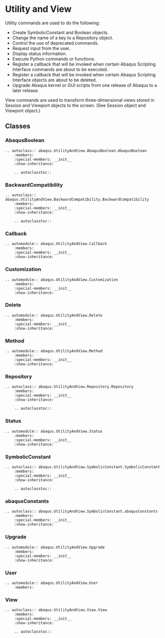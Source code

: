 # Utility and View

Utility commands are used to do the following:

- Create SymbolicConstant and Boolean objects.
- Change the name of a key to a Repository object.
- Control the use of deprecated commands.
- Request input from the user.
- Display status information.
- Execute Python commands or functions.
- Register a callback that will be invoked when certain Abaqus Scripting Interface commands are about to be executed.
- Register a callback that will be invoked when certain Abaqus Scripting Interface objects are about to be deleted.
- Upgrade Abaqus kernel or GUI scripts from one release of Abaqus to a later release.

View commands are used to transform three-dimensional views stored in Session and Viewport objects to the screen. (See Session object and Viewport object.)

## Classes

### AbaqusBoolean

```{eval-rst}
.. autoclass:: abaqus.UtilityAndView.AbaqusBoolean.AbaqusBoolean
    :members:
    :special-members: __init__
    :show-inheritance:

    .. autoclasstoc::
```

### BackwardCompatibility

```{eval-rst}
.. autoclass:: abaqus.UtilityAndView.BackwardCompatibility.BackwardCompatibility
    :members:
    :special-members: __init__
    :show-inheritance:

    .. autoclasstoc::
```

### Callback

```{eval-rst}
.. automodule:: abaqus.UtilityAndView.Callback
    :members:
    :special-members: __init__
    :show-inheritance:
```

### Customization

```{eval-rst}
.. automodule:: abaqus.UtilityAndView.Customization
    :members:
    :special-members: __init__
    :show-inheritance:
```

### Delete

```{eval-rst}
.. automodule:: abaqus.UtilityAndView.Delete
    :members:
    :special-members: __init__
    :show-inheritance:
```

### Method

```{eval-rst}
.. automodule:: abaqus.UtilityAndView.Method
    :members:
    :special-members: __init__
    :show-inheritance:
```

### Repository

```{eval-rst}
.. autoclass:: abaqus.UtilityAndView.Repository.Repository
    :members:
    :special-members: __init__
    :show-inheritance:

    .. autoclasstoc::
```

### Status

```{eval-rst}
.. automodule:: abaqus.UtilityAndView.Status
    :members:
    :special-members: __init__
    :show-inheritance:
```

### SymbolicConstant

```{eval-rst}
.. autoclass:: abaqus.UtilityAndView.SymbolicConstant.SymbolicConstant
    :members:
    :special-members: __init__
    :show-inheritance:

    .. autoclasstoc::
```

### abaqusConstants

```{eval-rst}
.. autoclass:: abaqus.UtilityAndView.SymbolicConstant.abaqusConstants
    :members:
    :special-members: __init__
    :show-inheritance:
```

### Upgrade

```{eval-rst}
.. automodule:: abaqus.UtilityAndView.Upgrade
    :members:
    :special-members: __init__
    :show-inheritance:
```

### User

```{eval-rst}
.. automodule:: abaqus.UtilityAndView.User
    :members:
```

### View

```{eval-rst}
.. autoclass:: abaqus.UtilityAndView.View.View
    :members:
    :special-members: __init__
    :show-inheritance:

    .. autoclasstoc::
```
